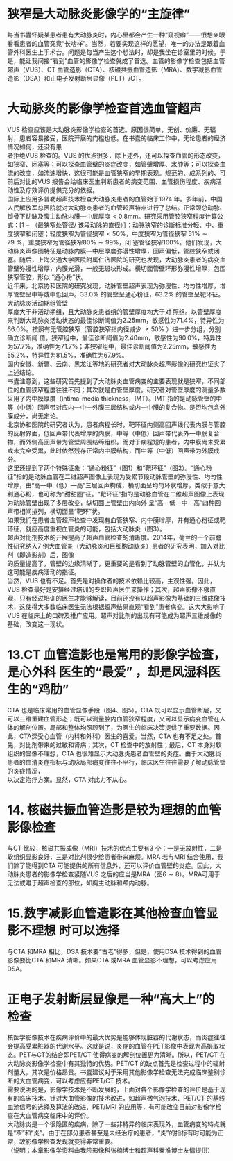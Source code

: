 # 狭窄是大动脉炎影像学的“主旋律”  
每当书蠹怀疑某患者患有大动脉炎时，内心里都会产生一种“窥视癖”——很想亲眼看看患者的血管究竟“长啥样”。当然，若要实现这样的愿望，唯一的办法是跟着血管外科医生上手术台。问题是每当产生这个想法时，却是我坐在诊室里的时候。于是，能让我间接“看到”血管的影像学检查就成了首选。血管的影像学检查包括血管超声（VUS）、CT 血管造影（CTA）、核磁共振血管造影（MRA）、数字减影血管造影（DSA）和正电子发射断层显像（PET）/CT。  
#  大动脉炎的影像学检查首选血管超声  
VUS 检查应该是大动脉炎影像学检查的首选。原因很简单，无创、价廉、无辐射，患者容易接受，医院开展的门槛也低。在书蠹的临床工作中，无论患者的经济情况如何，还没有患  
者拒绝VUS 检查的。VUS 的优点很多，除上述外，还可以探查血管的形态改变，如狭窄、闭塞等；可以探查血管壁的炎症改变，如管壁增厚、水肿等；可以探查血流的改变，如流速增快，这很可能是血管狭窄的早期表现。规范的、成系列的、可前后对比的VUS 报告会给临床医生判断患者的病变范围、血管损伤程度、疾病活动性及疗效评价提供充分的依据。  
国际上应用多普勒超声技术检查大动脉炎患者的血管始于1974 年。多年前，中国人民解放军总医院就对大动脉炎患者的血管超声特点进行了总结。正常颈总动脉、锁骨下动脉及腹主动脉内膜—中层厚度$<0.8\mathrm{mm}$。研究采用管腔狭窄程度计算公式：$[1\mathrm{~-~}$（最狭窄处管径/ 该段动脉的直径）］；动脉狭窄的诊断标准分轻、中、重度狭窄和闭塞；轻度狭窄为管径狭窄$<50\%$，中度狭窄为管径狭窄 $51\%\sim79\ \%$，重度狭窄为管径狭窄$80\%\sim99\%$，闭 塞管径狭窄$100\%$。他们发现，大动脉炎声像图特征是动脉内膜—中层厚度弥漫性增厚，回声偏低，管腔狭窄或闭塞。随后，上海交通大学医院附属仁济医院的研究也发现，大动脉炎患者的病变血管壁弥漫性增厚，内膜光滑，一般无斑块形成。横切面管壁环形弥漫性增厚，包围狭窄管腔，形似 “通心粉”状。  
近年来，北京协和医院的研究发现，动脉管壁超声表现为弥漫性、均匀性增厚，增厚管壁呈中等或中低回声。$33.0\%$ 的管壁呈通心粉征，$63.2\%$ 的管壁呈靶环征。大动脉炎活动期组管壁  
厚度大于非活动期组，且大动脉炎患者组的管壁厚度均大于对 照组。以管壁厚度来判断大动脉炎活动状态的最佳诊断阈值为$2.25\mathrm{mm}$，敏感性为$71.4\%$，特异性为$66.0\%$。按照有无管腔狭窄（管腔狭窄指内径减少 $\geqslant50\%$ ）进一步分组，分别确立诊断阈 值。狭窄组中，最佳诊断阈值为$2.40\mathrm{mm}$，敏感性为$90.0\%$，特异性为$57.7\%$，准确性为$71.7\%$；非狭窄组中，最佳诊断阈值为$2.25\mathrm{mm}$，敏感性为$55.2\%$，特异性为$81.5\%$，准确性为$67.9\%$。  
国内安徽、新疆、云南、黑龙江等地的研究者对大动脉炎超声影像的研究也证实了上述结论。  
书蠹注意到，这些研究首先提到了大动脉炎血管病变的主要表现就是狭窄，不同部位的血管狭窄程度往往不同；其次就是血管壁厚度。研究者对管壁厚度的测量多数采用了内中膜厚度（intima-media thickness，IMT）。IMT 指的是动脉管壁的中等（中低）回声带对应内—中—外膜三层结构或内—中膜的复合物。是否均包含外膜成分，尚无定论。  
北京协和医院的研究者认为，患者病程长时，靶环征内侧高回声线代表内膜与管腔的反射界面，低回声带代表增厚的内膜，中等（中低）回声带代表外—中膜复合物，而外侧高回声带为管壁周围结缔组织。而对于病程短的患者，内中膜尚未受累或未完全受累，此时依然残存正常内中膜结构，而中等（中低）回声带为外膜成分。  
这里还提到了两个特殊征象：“通心粉征”（图1）和“靶环征”（图2）。“通心粉征”指的是动脉血管在二维超声图像上表现为受累节段动脉管壁的弥漫性、均匀性增厚，由“高—中（低）—高”三层回声构成，横切面呈均匀环状增厚，类似于意大利通心粉，也可称为“甜甜圈”征。“靶环征”指的是动脉血管在二维超声图像上表现为动脉管壁出现了多层改变，纵切面上管壁由内向外 呈“高—低—中—高”四种回声带相间排列，横切面呈“靶环”状。  
如果我们在患者血管超声检查中发现有血管狭窄、内中膜增厚，并有通心粉征或靶环征，就应高度重视血管炎的可能，包括大动脉炎（图3）。  
超声对比剂技术的开展提高了超声血管检查的清晰度。2014年，荷兰的一个前瞻性研究纳入7 例大血管炎（大动脉炎和巨细胞动脉炎）患者的研究表明，加入对比剂（即造影剂）后，图像  
的质量提高了，管壁的边缘清晰了，更重要的是看到了动脉管壁的血管化，并认为这可能是疾病活动的指征。  
当然，VUS 也有不足。首先是对操作者的技术依赖比较高，主观性强。因此，VUS 检查最好是安排经过培训的专职超声医生来操作；其次，超声影像不够直观，只有经过培训的医生才能够解读，目前还没有以超声影像为基础的三维成像技术，这使得大多数临床医生无法根据超声结果直观“看到”患者病变。这大大影响了VUS 在临床上的口碑及推广应用。超声对比剂的出现有可能成为超声三维成像的基础，改变这一现状。  
# 13.CT 血管造影也是常用的影像学检查，是心外科 医生的“最爱” ，却是风湿科医生的“鸡肋”  
CTA 也是临床常用的血管显像手段（图4、图5）。CTA 既可以显示血管断层，又可以三维重建血管形态；既可以测量腔内血管狭窄程度，又可以显示病变血管在人体的解剖位置。局部和整体均照顾到了，为医生的临床决策提供了重要数据。因此，CTA深受心血管（内科和外科）医生的喜爱。当然，CTA 也有不足之处。首先，对比剂带来的过敏和肾病；其次，CT 检查中的放射性；最后，CT 本身对软组织的显像不理想，CTA 也很难显示大动脉炎患者血管壁的炎症。由于大动脉炎患者的血清炎症指标与动脉局部病变往往不平行，临床医生往往需要了解动脉管壁的炎症情况，  
以决定治疗方案。显然，CTA 对此力不从心。  
# 14. 核磁共振血管造影是较为理想的血管影像检查  
与CT 比较，核磁共振成像（MRI）技术的优点主要有3 个：一是无放射性，二是软组织显影良好，三是对比剂很少给患者带来麻烦。MRA 若与MRI 结合使用，我们除了能得到CTA 可能提供的所有信息外，还可以评价血管壁的炎症。因此，大动脉炎患者的影像学检查紧随VUS 之后的应当是MRA（图$6\sim8$）。MRA可用于无法或难于超声检查的部位，如胸主动脉和颅内动脉。  
# 15.数字减影血管造影在其他检查血管显影不理想 时可以选择  
与CTA 和MRA 相比，DSA 技术要“古老”得多，但是，使用DSA 技术得到的血管影像要比CTA 和MRA 清晰。如果CTA 或MRA 血管显影不理想，可以考虑应用DSA。  
#  正电子发射断层显像是一种“高大上”的检查  
核医学影像技术在疾病评价中的最大优势是能够体现脏器的代谢状态，而炎症往往会提高受累脏器的代谢水平。这就是说，炎症的血管在PET影像中表现为高摄取状态。PET与CT的结合即PET/CT 使得病变的解剖位置更为清晰。所以，PET/CT 在大动脉炎影像学检查中有其独特的优势。PET/CT 的缺点首先是检查过程中的辐射剂量大，其次是价格昂贵。书蠹建议对于采用其他影像学检查无法完成临床鉴别诊断的大血管病变，可以考虑应有PET/CT 技术。  
需要说明的是，影像学技术是不断发展的，上面对各个影像学检查的评价是基于现有的临床技术。针对大血管影像的技术改进，如超声微气泡技术、PET/CT 的基线血池信号的选择及算法的改进、PET/MRI 的应用等，有可能改变目前对影像学检查在大血管病变临床中的评价。  
大动脉炎是一个很隐匿的疾病，除了一些非特异的临床表现外，血管病变的特点就是“窄”和“炎”。由于在部分患者甚至是未经治疗的患者，“炎”的指标有时可能为正常，故影像学检查发现就变得非常重要。  
（说明：本章影像学资料由我院影像科张楠博士和超声科秦淮博士友情提供）  
